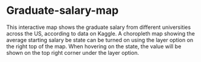 # Graduate-salary-map
This interactive map shows the graduate salary from different universities across the US, according to data on Kaggle. 
A choropleth map showing the average starting salary be state can be turned on using the layer option on the right top of the map. 
When hovering on the state, the value will be shown on the top right corner under the layer option.


